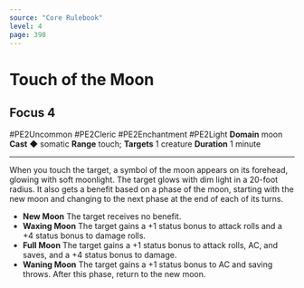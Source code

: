 ```yaml
---
source: "Core Rulebook"
level: 4
page: 398
---
```


# Touch of the Moon
## Focus 4
#PE2Uncommon #PE2Cleric #PE2Enchantment #PE2Light 
**Domain** moon
**Cast** ◆ somatic
**Range** touch; **Targets** 1 creature
**Duration** 1 minute

-----
When you touch the target, a symbol of the moon appears on its forehead, glowing with soft moonlight. The target glows with dim light in a 20-foot radius. It also gets a benefit based on a phase of the moon, starting with the new moon and changing to the next phase at the end of each of its turns.
- **New Moon** The target receives no benefit.  
- **Waxing Moon** The target gains a +1 status bonus to attack rolls and a +4 status bonus to damage rolls.  
- **Full Moon** The target gains a +1 status bonus to attack rolls, AC, and saves, and a +4 status bonus to damage.  
- **Waning Moon** The target gains a +1 status bonus to AC and saving throws. After this phase, return to the new moon.